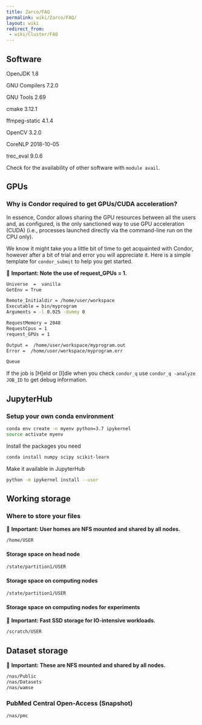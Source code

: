 ```yaml
---
title: Zarco/FAQ
permalink: wiki/Zarco/FAQ/
layout: wiki
redirect_from:
 - wiki/Cluster/FAQ
---
```


Software
--------

OpenJDK 1.8

GNU Compilers 7.2.0

GNU Tools 2.69

cmake 3.12.1

ffmpeg-static 4.1.4

OpenCV 3.2.0

CoreNLP 2018-10-05

trec_eval 9.0.6

Check for the availability of other software with `module avail`.

GPUs
----

### Why is Condor required to get GPUs/CUDA acceleration?

In essence, Condor allows sharing the GPU resources between all the users
and, as configured, is the only sanctioned way to use GPU acceleration (CUDA)
(i.e., processes launched directly via the command-line run on the CPU only).

We know it might take you a little bit of time to get acquainted with Condor,
however after a bit of trial and error you will appreciate it.
Here is a simple template for `condor_submit` to help you get started.

📖 **Important: Note the use of request_GPUs = 1.**

```bash
Universe  =  vanilla
GetEnv = True

Remote_Initialdir = /home/user/workspace
Executable = bin/myprogram
Arguments = -l 0.025 -dummy 0

RequestMemory = 2048
RequestCpus = 1
request_GPUs = 1

Output =  /home/user/workspace/myprogram.out
Error =  /home/user/workspace/myprogram.err

Queue
```

If the job is [H]eld or [I]dle when you check `condor_q`
use `condor_q -analyze JOB_ID` to get debug information.

JupyterHub
----------

### Setup your own conda environment

```bash
conda env create -n myenv python=3.7 ipykernel
source activate myenv
```

Install the packages you need

```bash
conda install numpy scipy scikit-learn
```

Make it available in JupyterHub

```bash
python -m ipykernel install --user
```

Working storage
---------------

### Where to store your files

📖 **Important: User homes are NFS mounted and shared by all nodes.**

```bash
/home/USER
```

#### Storage space on head node

```bash
/state/partition1/USER
```

#### Storage space on computing nodes

```bash
/state/partition1/USER
```

#### Storage space on computing nodes for experiments

📖 **Important: Fast SSD storage for IO-intensive workloads.**

```bash
/scratch/USER
```

Dataset storage
---------------

📖 **Important: These are NFS mounted and shared by all nodes.**

```bash
/nas/Public
/nas/Datasets
/nas/wamse
```

### PubMed Central Open-Access (Snapshot)

```bash
/nas/pmc
```

